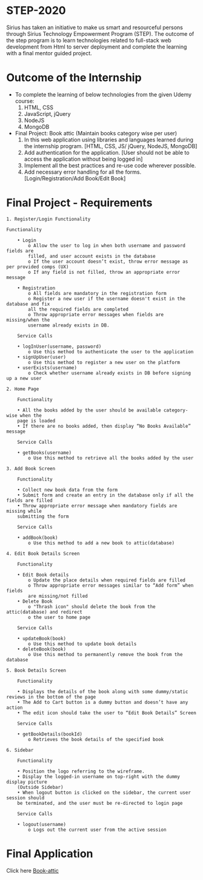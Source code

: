 # STEP-2020

Sirius has taken an initiative to make us smart and resourceful persons through Sirius Technology Empowerment Program (STEP). The outcome of the step program is to learn technologies related to full-stack web development from Html to server deployment and complete the learning with a final mentor guided project.

# Outcome of the Internship

- To complete the learning of below technologies from the given Udemy course:
  1. HTML, CSS
  2. JavaScript, jQuery
  3. NodeJS
  4. MongoDB
- Final Project: Book attic (Maintain books category wise per user)
  1. In this web application using libraries and languages learned during the internship program. [HTML, CSS, JS/ jQuery, NodeJS, MongoDB]
  2. Add authentication for the application. [User should not be able to access the application without being logged in]
  3. Implement all the best practices and re-use code wherever possible.
  4. Add necessary error handling for all the forms. [Login/Registration/Add Book/Edit Book]

# Final Project - Requirements

    1. Register/Login Functionality

    Functionality

        • Login
            o Allow the user to log in when both username and password fields are
            filled, and user account exists in the database
            o If the user account doesn’t exist, throw error message as per provided comps (UX)
            o If any field is not filled, throw an appropriate error message

        • Registration
            o All fields are mandatory in the registration form
            o Register a new user if the username doesn't exist in the database and fix
            all the required fields are completed
            o Throw appropriate error messages when fields are missing/when the
            username already exists in DB.

        Service Calls

        • logInUser(username, password)
            o Use this method to authenticate the user to the application
        • signUpUser(user)
            o Use this method to register a new user on the platform
        • userExists(username)
            o Check whether username already exists in DB before signing up a new user

    2. Home Page

        Functionality

        • All the books added by the user should be available category-wise when the
        page is loaded
        • If there are no books added, then display “No Books Available” message

        Service Calls

        • getBooks(username)
            o Use this method to retrieve all the books added by the user

    3. Add Book Screen

        Functionality

        • Collect new book data from the form
        • Submit form and create an entry in the database only if all the fields are filled
        • Throw appropriate error message when mandatory fields are missing while
        submitting the form

        Service Calls

        • addBook(book)
            o Use this method to add a new book to attic(database)

    4. Edit Book Details Screen

        Functionality

        • Edit Book details
            o Update the place details when required fields are filled
            o Throw appropriate error messages similar to “Add form” when fields
            are missing/not filled
        • Delete Book
            o "Thrash icon" should delete the book from the attic(database) and redirect
            o the user to home page

        Service Calls

        • updateBook(book)
            o Use this method to update book details
        • deleteBook(book)
            o Use this method to permanently remove the book from the database

    5. Book Details Screen

        Functionality

        • Displays the details of the book along with some dummy/static reviews in the bottom of the page
        • The Add to Cart button is a dummy button and doesn’t have any action
        • The edit icon should take the user to “Edit Book Details” Screen

        Service Calls

        • getBookDetails(bookId)
            o Retrieves the book details of the specified book

    6. Sidebar

        Functionality

        • Position the logo referring to the wireframe.
        • Display the logged-in username on top-right with the dummy display picture
        (Outside Sidebar)
        • When logout button is clicked on the sidebar, the current user session should
        be terminated, and the user must be re-directed to login page

        Service Calls

        • logout(username)
            o Logs out the current user from the active session

# Final Application

Click here [Book-attic](http://book-attic.herokuapp.com/)
